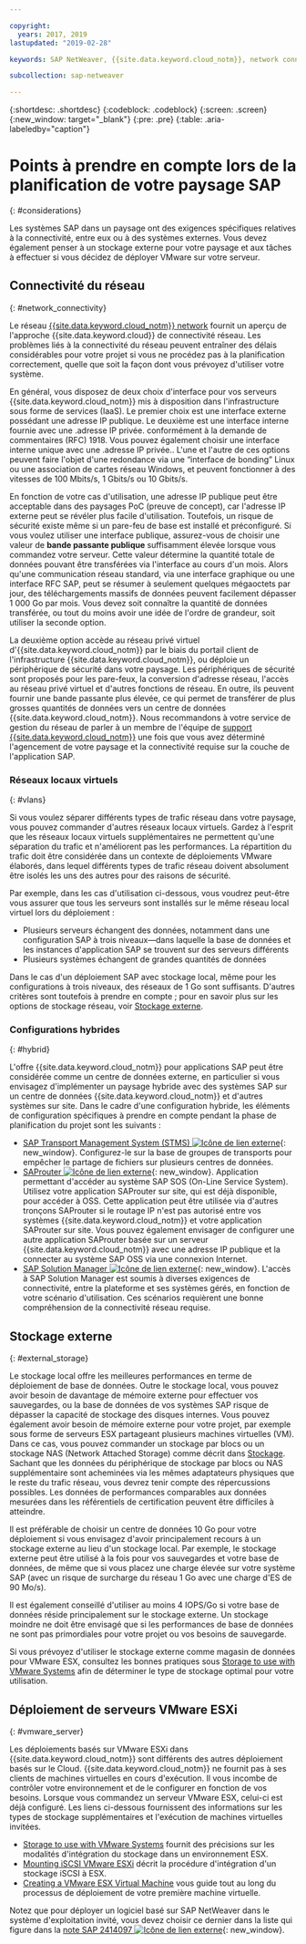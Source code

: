 ```yaml
---

copyright:
  years: 2017, 2019
lastupdated: "2019-02-28"

keywords: SAP NetWeaver, {{site.data.keyword.cloud_notm}}, network connectivity, VLANs, hybrid, STMS, SAProuter, SAP Solution Manager, SAP certified, database

subcollection: sap-netweaver

---
```


{:shortdesc: .shortdesc}
{:codeblock: .codeblock}
{:screen: .screen}
{:new_window: target="_blank"}
{:pre: .pre}
{:table: .aria-labeledby="caption"}

# Points à prendre en compte lors de la planification de votre paysage SAP
{: #considerations}

Les systèmes SAP dans un paysage ont des exigences spécifiques relatives à la connectivité, entre eux ou à des systèmes externes. Vous devez également penser à un stockage externe pour votre paysage et aux tâches à effectuer si vous décidez de déployer VMware sur votre serveur.

## Connectivité du réseau
{: #network_connectivity}

Le réseau [{{site.data.keyword.cloud_notm}} network](/docs/infrastructure/sap-netweaver?topic=sap-netweaver-ibm_cloud_network#ibm_cloud_network) fournit un aperçu de l'approche {{site.data.keyword.cloud}} de connectivité réseau. Les problèmes liés à la connectivité du réseau peuvent entraîner des délais considérables pour votre projet si vous ne procédez pas à la planification correctement, quelle que soit la façon dont vous prévoyez d'utiliser votre système.

En général, vous disposez de deux choix d'interface pour vos serveurs {{site.data.keyword.cloud_notm}} mis à disposition dans l'infrastructure sous forme de services (IaaS). Le premier choix est une interface externe possédant une adresse IP publique. Le deuxième est une interface interne fournie avec une .adresse IP privée. conformément à la demande de commentaires (RFC) 1918. Vous pouvez également choisir une interface interne unique avec une .adresse IP privée.. L'une et l'autre de ces options peuvent faire l'objet d'une redondance via une “interface de bonding” Linux ou une association de cartes réseau Windows, et peuvent fonctionner à des vitesses de 100 Mbits/s, 1 Gbits/s ou 10 Gbits/s.

En fonction de votre cas d'utilisation, une adresse IP publique peut être acceptable dans des paysages PoC (preuve de concept), car l'adresse IP externe peut se révéler plus facile d'utilisation. Toutefois, un risque de sécurité existe même si un pare-feu de base est installé et préconfiguré. Si vous voulez utiliser une interface publique, assurez-vous de choisir une valeur de **bande passante publique** suffisamment élevée lorsque vous commandez votre serveur. Cette valeur détermine la quantité totale de données pouvant être transférées via l'interface au cours d'un mois. Alors qu'une communication réseau standard, via une interface graphique ou une interface RFC SAP, peut se résumer à seulement quelques mégaoctets par jour, des téléchargements massifs de données peuvent facilement dépasser 1 000 Go par mois. Vous devez soit connaître la quantité de données transférée, ou tout du moins avoir une idée de l'ordre de grandeur, soit utiliser la seconde option.

La deuxième option accède au réseau privé virtuel d'{{site.data.keyword.cloud_notm}} par le biais du portail client de l'infrastructure {{site.data.keyword.cloud_notm}}, ou déploie un périphérique de sécurité dans votre paysage. Les périphériques de sécurité sont proposés pour les pare-feux, la conversion d'adresse réseau, l'accès au réseau privé virtuel et d'autres fonctions de réseau. En outre, ils peuvent fournir une bande passante plus élevée, ce qui permet de transférer de plus grosses quantités de données vers un centre de données {{site.data.keyword.cloud_notm}}. Nous recommandons à votre service de gestion du réseau de parler à un membre de l'équipe de [support {{site.data.keyword.cloud_notm}}](/docs/get-support?topic=get-support-getting-customer-support#getting-customer-support) une fois que vous avez déterminé l'agencement de votre paysage et la connectivité requise sur la couche de l'application SAP.

### Réseaux locaux virtuels
{: #vlans}

Si vous voulez séparer différents types de trafic réseau dans votre paysage, vous pouvez commander d'autres réseaux locaux virtuels. Gardez à l'esprit que les réseaux locaux virtuels supplémentaires ne permettent qu'une séparation du trafic et n'améliorent pas les performances. La répartition du trafic doit être considérée dans un contexte de déploiements VMware élaborés, dans lequel différents types de trafic réseau doivent absolument être isolés les uns des autres pour des raisons de sécurité.

Par exemple, dans les cas d'utilisation ci-dessous, vous voudrez peut-être vous assurer que tous les serveurs sont installés sur le même réseau local virtuel lors du déploiement :
  *	Plusieurs serveurs échangent des données, notamment dans une configuration SAP à trois niveaux—dans laquelle la base de données et les instances d'application SAP se trouvent sur des serveurs différents
  *	Plusieurs systèmes échangent de grandes quantités de données

Dans le cas d'un déploiement SAP avec stockage local, même pour les configurations à trois niveaux, des réseaux de 1 Go sont suffisants. D'autres critères sont toutefois à prendre en compte ; pour en savoir plus sur les options de stockage réseau, voir [Stockage externe](/docs/infrastructure/sap-netweaver?topic=sap-netweaver-considerations#considerations#external_storage).

### Configurations hybrides
{: #hybrid}

L'offre {{site.data.keyword.cloud_notm}} pour applications SAP peut être considérée comme un centre de données externe, en particulier si vous envisagez d'implémenter un paysage hybride avec des systèmes SAP sur un centre de données {{site.data.keyword.cloud_notm}} et d'autres systèmes sur site. Dans le cadre d'une configuration hybride, les éléments de configuration spécifiques à prendre en compte pendant la phase de planification du projet sont les suivants :

  *	[SAP Transport Management System (STMS) ![Icône de lien externe](../../icons/launch-glyph.svg "Icône de lien externe")](https://www.sap.com/products/transportation-logistics.html){: new_window}. Configurez-le sur la base de groupes de transports pour empêcher le partage de fichiers sur plusieurs centres de données.
  *	[SAProuter ![Icône de lien externe](../../icons/launch-glyph.svg "Icône de lien externe")](https://support.sap.com/en/tools/connectivity-tools/saprouter.html){: new_window}. Application permettant d'accéder au système SAP SOS (On-Line Service System). Utilisez votre application SAProuter sur site, qui est déjà disponible, pour accéder à OSS. Cette application peut être utilisée via d'autres tronçons SAProuter si le routage IP n'est pas autorisé entre vos systèmes {{site.data.keyword.cloud_notm}} et votre application SAProuter sur site. Vous pouvez également envisager de configurer une autre application SAProuter basée sur un serveur {{site.data.keyword.cloud_notm}} avec une adresse IP publique et la connecter au système SAP OSS via une connexion Internet.
  *	[SAP Solution Manager ![Icône de lien externe](../../icons/launch-glyph.svg "Icône de lien externe")](https://support.sap.com/en/solution-manager.html){: new_window}. L'accès à SAP Solution Manager est soumis à diverses exigences de connectivité, entre la plateforme et ses systèmes gérés, en fonction de votre scénario d'utilisation. Ces scénarios requièrent une bonne compréhension de la connectivité réseau requise.  

## Stockage externe
{: #external_storage}

Le stockage local offre les meilleures performances en terme de déploiement de base de données. Outre le stockage local, vous pouvez avoir besoin de davantage de mémoire externe pour effectuer vos sauvegardes, ou la base de données de vos systèmes SAP risque de dépasser la capacité de stockage des disques internes. Vous pouvez également avoir besoin de mémoire externe pour votre projet, par exemple sous forme de serveurs ESX partageant plusieurs machines virtuelles (VM). Dans ce cas, vous pouvez commander un stockage par blocs ou un stockage NAS (Network Attached Storage) comme décrit dans [Stockage](/docs/infrastructure/sap-netweaver?topic=sap-netweaver-storage#storage). Sachant que les données du périphérique de stockage par blocs ou NAS supplémentaire sont acheminées via les mêmes adaptateurs physiques que le reste du trafic réseau, vous devrez tenir compte des répercussions possibles. Les données de performances comparables aux données mesurées dans les référentiels de certification peuvent être difficiles à atteindre.

Il est préférable de choisir un centre de données 10 Go pour votre déploiement si vous envisagez d'avoir principalement recours à un stockage externe au lieu d'un stockage local. Par exemple, le stockage externe peut être utilisé à la fois pour vos sauvegardes et votre base de données, de même que si vous placez une charge élevée sur votre système SAP (avec un risque de surcharge du réseau 1 Go avec une charge d'ES de 90 Mo/s).

Il est également conseillé d'utiliser au moins 4 IOPS/Go si votre base de données réside principalement sur le stockage externe. Un stockage moindre ne doit être envisagé que si les performances de base de données ne sont pas primordiales pour votre projet ou vos besoins de sauvegarde.

Si vous prévoyez d'utiliser le stockage externe comme magasin de données pour VMware ESX, consultez les bonnes pratiques sous [Storage to use with VMware Systems](/docs/infrastructure/vmware?topic=VMware-vmware-storage#vmware-storage) afin de déterminer le type de stockage optimal pour votre utilisation.

## Déploiement de serveurs VMware ESXi
{: #vmware_server}

Les déploiements basés sur VMware ESXi dans {{site.data.keyword.cloud_notm}} sont différents des autres déploiement basés sur le Cloud. {{site.data.keyword.cloud_notm}} ne fournit pas à ses clients de machines virtuelles en cours d'exécution. Il vous incombe de contrôler votre environnement et de le configurer en fonction de vos besoins. Lorsque vous commandez un serveur VMware ESX, celui-ci est déjà configuré. Les liens ci-dessous fournissent des informations sur les types de stockage supplémentaires et l'exécution de machines virtuelles invitées.

  *	[Storage to use with VMware Systems](/docs/infrastructure/vmware?topic=VMware-vmware-storage#vmware-storage) fournit des précisions sur les modalités d'intégration du stockage dans un environnement ESX.
  * [Mounting iSCSI VMware ESXi](/docs/infrastructure/vmware?topic=VMware-mount-iscsi-esxi#mount-iscsi-esxi) décrit la procédure d'intégration d'un stockage iSCSI à ESX.
  * [Creating a VMware ESX Virtual Machine](/docs/infrastructure/vmware?topic=VMware-create-esx-vm#create-esx-vm) vous guide tout au long du processus de déploiement de votre première machine virtuelle.

Notez que pour déployer un logiciel basé sur SAP NetWeaver dans le système d'exploitation invité, vous devez choisir ce dernier dans la liste qui figure dans la [note SAP 2414097 ![Icône de lien externe](../../icons/launch-glyph.svg "Icône de lien externe")](https://launchpad.support.sap.com/#/notes/2414097){: new_window}.
